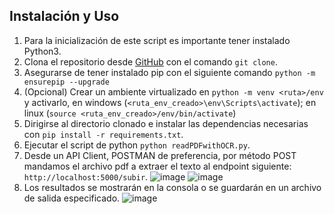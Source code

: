 ## Instalación y Uso
1. Para la inicialización de este script es importante tener instalado Python3.
2. Clona el repositorio desde [GitHub](https://github.com/RicardoJGM/ocrReadPDF.git) con el comando `git clone`.
3. Asegurarse de tener instalado pip con el siguiente comando `python -m ensurepip --upgrade`
4. (Opcional) Crear un ambiente virtualizado en `python -m venv <ruta>/env` y activarlo, en windows (`<ruta_env_creado>\env\Scripts\activate`); en linux (`source <ruta_env_creado>/env/bin/activate`)
5. Dirigirse al directorio clonado e instalar las dependencias necesarias con `pip install -r requirements.txt`.
6. Ejecutar el script de python `python readPDFwithOCR.py`.
7. Desde un API Client, POSTMAN de preferencia, por método POST mandamos el archivo pdf a extraer el texto al endpoint siguiente: `http://localhost:5000/subir`.
![image](https://github.com/RicardoJGM/ocrReadPDF/assets/112904134/602032a2-e237-4c77-9e12-d0a576badf3b)
![image](https://github.com/RicardoJGM/ocrReadPDF/assets/112904134/2e6fdbb9-f1f4-415b-a6f8-32c438e82e3f)
8. Los resultados se mostrarán en la consola o se guardarán en un archivo de salida especificado.
![image](https://github.com/RicardoJGM/ocrReadPDF/assets/112904134/17bcb990-9c48-425d-9f72-a3300c9add5b)

